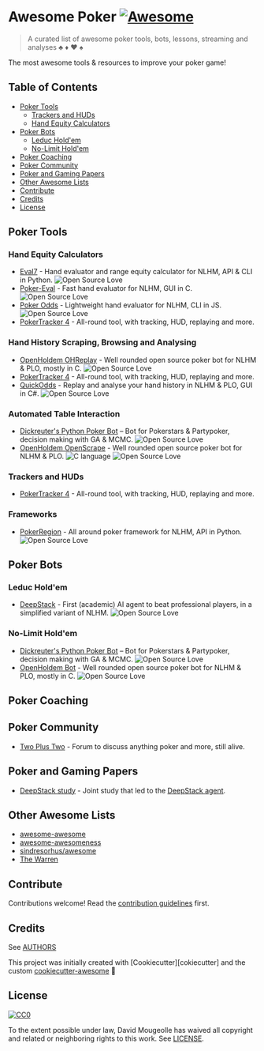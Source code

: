<link rel="stylesheet" href="https://cdn.rawgit.com/konpa/devicon/df6431e323547add1b4cf45992913f15286456d3/devicon.min.css">

# Awesome Poker [![Awesome][awesome-badge]][awesome-link]

> A curated list of awesome poker tools, bots, lessons, streaming and analyses :clubs: :diamonds: :hearts: :spades:

The most awesome tools & resources to improve your poker game!

## Table of Contents

- [Poker Tools](#tools)
  - [Trackers and HUDs](#trackers-and-huds)
  - [Hand Equity Calculators](#hand-equity-calculators)
- [Poker Bots](#poker-bots)
  - [Leduc Hold'em](#leduc-holdem)
  - [No-Limit Hold'em](#no-limit-holdem)
- [Poker Coaching](#poker-coaching)
- [Poker Community](#poker-community)
- [Poker and Gaming Papers](#poker-and-gaming-papers)
- [Other Awesome Lists](#other-awesome-lists)
- [Contribute](#contribute)
- [Credits](#credits)
- [License](#license)

## Poker Tools

### Hand Equity Calculators

- [Eval7](https://github.com/julianandrews/pyeval7) - Hand evaluator and range equity calculator for NLHM, API & CLI in Python.
  ![Open Source Love][open-source-badge]
- [Poker-Eval](https://www.codeproject.com/Articles/12279/Fast-Texas-Holdem-Hand-Evaluation-and-Analysis) - Fast hand evaluator for NLHM, GUI in C. ![Open Source Love][open-source-badge]
- [Poker Odds](https://github.com/CookPete/poker-odds) - Lightweight hand evaluator for NLHM, CLI in JS.
  ![Open Source Love][open-source-badge]
- [PokerTracker 4](https://www.pokertracker.com/) - All-round tool, with tracking, HUD, replaying and more.

### Hand History Scraping, Browsing and Analysing

- [OpenHoldem OHReplay](https://github.com/OpenHoldem/openholdembot/tree/master/OHReplay) - Well rounded open source poker bot for NLHM & PLO, mostly in C. ![Open Source Love][open-source-badge]
- [PokerTracker 4](https://www.pokertracker.com/) - All-round tool, with tracking, HUD, replaying and more.
- [QuickOdds](https://github.com/sangaman/quickodds) - Replay and analyse your hand history in NLHM & PLO, GUI in C#. ![Open Source Love][open-source-badge]

### Automated Table Interaction

- [Dickreuter's Python Poker Bot](https://github.com/dickreuter/Poker) – Bot for Pokerstars & Partypoker, decision making with GA & MCMC.
  ![Open Source Love][open-source-badge]
- [OpenHoldem OpenScrape](https://github.com/OpenHoldem/openholdembot/tree/master/OpenScrape) - Well rounded open source poker bot for NLHM & PLO.
  ![C language][c-badge]
  ![Open Source Love][open-source-badge]

### Trackers and HUDs

- [PokerTracker 4](https://www.pokertracker.com/) - All-round tool, with tracking, HUD, replaying and more. 

### Frameworks

- [PokerRegion](https://github.com/pokerregion/poker) - All around poker framework for NLHM, API in Python.
  ![Open Source Love][open-source-badge]

## Poker Bots

### Leduc Hold'em

- [DeepStack](https://github.com/lifrordi/DeepStack-Leduc) - First (academic) AI agent to beat professional players, in a simplified variant of NLHM.
  ![Open Source Love][open-source-badge]

### No-Limit Hold'em

- [Dickreuter's Python Poker Bot](https://github.com/dickreuter/Poker) – Bot for Pokerstars & Partypoker, decision making with GA & MCMC.
  ![Open Source Love][open-source-badge]
- [OpenHoldem Bot](https://github.com/OpenHoldem/openholdembot) - Well rounded open source poker bot for NLHM & PLO, mostly in C.
  ![Open Source Love][open-source-badge]

## Poker Coaching

## Poker Community

- [Two Plus Two](https://forumserver.twoplustwo.com/) - Forum to discuss anything poker and more, still alive.

## Poker and Gaming Papers

- [DeepStack study](https://www.deepstack.ai/s/DeepStack.pdf) - Joint study that led to the [DeepStack agent](https://github.com/lifrordi/DeepStack-Leduc).

## Other Awesome Lists

* [awesome-awesome](https://github.com/emijrp/awesome-awesome)
* [awesome-awesomeness](https://github.com/bayandin/awesome-awesomeness)
* [sindresorhus/awesome](https://github.com/sindresorhus/awesome)
* [The Warren](https://github.com/torchhound/warren)

## Contribute

Contributions welcome! Read the [contribution guidelines](CONTRIBUTING.md) first.

## Credits

See [AUTHORS](AUTHORS.md)

This project was initially created with [Cookiecutter][cokiecutter] and the custom [cookiecutter-awesome][cookiecutter-awesome] :cookie:

## License

[![CC0][CC0-badge]][CC0-link]

To the extent possible under law, David Mougeolle has waived all copyright
and related or neighboring rights to this work. See [LICENSE](LICENSE).

[awesome-badge]: https://cdn.rawgit.com/sindresorhus/awesome/d7305f38d29fed78fa85652e3a63e154dd8e8829/media/badge.svg
[awesome-link]: https://github.com/sindresorhus/awesome
[CC0-badge]: http://mirrors.creativecommons.org/presskit/buttons/88x31/svg/cc-zero.svg
[CC0-link]: https://creativecommons.org/publicdomain/zero/1.0/
[cookiecutter]: https://github.com/audreyr/cookiecutter
[cookiecutter-awesome]: https://github.com/moodule/cookiecutter-git

[c-badge]: ./devicons/icons/c/c-plain.svg
[open-source-badge]: https://badges.frapsoft.com/os/v2/open-source.svg?v=103